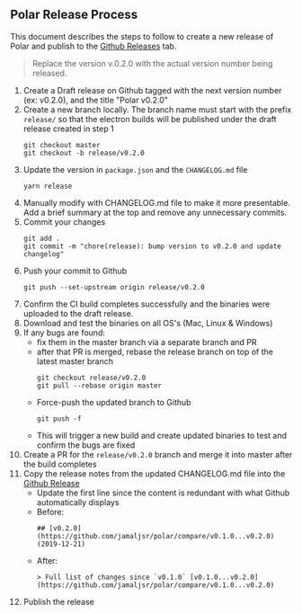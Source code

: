 ## Polar Release Process

This document describes the steps to follow to create a new release of Polar and publish to the [Github Releases](https://github.com/jamaljsr/polar/releases) tab.

> Replace the version v.0.2.0 with the actual version number being released.

1. Create a Draft release on Github tagged with the next version number (ex: v0.2.0), and the title "Polar v0.2.0"
1. Create a new branch locally. The branch name must start with the prefix `release/` so that the electron builds will be published under the draft release created in step 1
   ```
   git checkout master
   git checkout -b release/v0.2.0
   ```
1. Update the version in `package.json` and the `CHANGELOG.md` file
   ```
   yarn release
   ```
1. Manually modify with CHANGELOG.md file to make it more presentable. Add a brief summary at the top and remove any unnecessary commits.
1. Commit your changes
   ```
   git add .
   git commit -m "chore(release): bump version to v0.2.0 and update changelog"
   ```
1. Push your commit to Github
   ```
   git push --set-upstream origin release/v0.2.0
   ```
1. Confirm the CI build completes successfully and the binaries were uploaded to the draft release.
1. Download and test the binaries on all OS's (Mac, Linux & Windows)
1. If any bugs are found:
   - fix them in the master branch via a separate branch and PR
   - after that PR is merged, rebase the release branch on top of the latest master branch
     ```
     git checkout release/v0.2.0
     git pull --rebase origin master
     ```
   - Force-push the updated branch to Github
     ```
     git push -f
     ```
   - This will trigger a new build and create updated binaries to test and confirm the bugs are fixed
1. Create a PR for the `release/v0.2.0` branch and merge it into master after the build completes
1. Copy the release notes from the updated CHANGELOG.md file into the [Github Release](https://github.com/jamaljsr/polar/releases)
   - Update the first line since the content is redundant with what Github automatically displays
   - Before:
     ```
     ## [v0.2.0](https://github.com/jamaljsr/polar/compare/v0.1.0...v0.2.0) (2019-12-21)
     ```
   - After:
     ```
     > Full list of changes since `v0.1.0` [v0.1.0...v0.2.0](https://github.com/jamaljsr/polar/compare/v0.1.0...v0.2.0)
     ```
1. Publish the release
